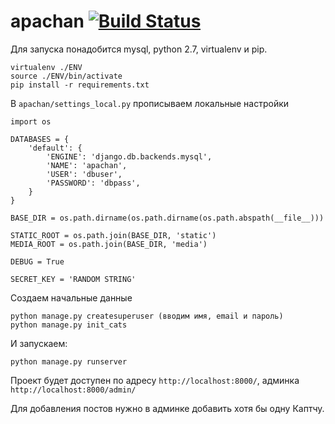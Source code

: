 # apachan [![Build Status](https://travis-ci.org/ilvar/apachan.svg?branch=master)](https://travis-ci.org/ilvar/apachan)

Для запуска понадобится mysql, python 2.7, virtualenv и pip.

```
virtualenv ./ENV
source ./ENV/bin/activate
pip install -r requirements.txt
```

В `apachan/settings_local.py` прописываем локальные настройки

```
import os

DATABASES = {
    'default': {
        'ENGINE': 'django.db.backends.mysql',
        'NAME': 'apachan',
        'USER': 'dbuser',
        'PASSWORD': 'dbpass',
    }
}

BASE_DIR = os.path.dirname(os.path.dirname(os.path.abspath(__file__)))

STATIC_ROOT = os.path.join(BASE_DIR, 'static')
MEDIA_ROOT = os.path.join(BASE_DIR, 'media')

DEBUG = True

SECRET_KEY = 'RANDOM STRING'
```

Создаем начальные данные
```
python manage.py createsuperuser (вводим имя, email и пароль)
python manage.py init_cats
```

И запускаем:

```
python manage.py runserver
```

Проект будет доступен по адресу `http://localhost:8000/`, админка `http://localhost:8000/admin/`

Для добавления постов нужно в админке добавить хотя бы одну Каптчу.
